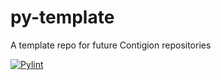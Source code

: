 # py-template
A template repo for future Contigion repositories

[![Pylint](https://github.com/Contigion/indicators/actions/workflows/pylint.yml/badge.svg?branch=main)](https://github.com/Contigion/py-template/actions/workflows/pylint.yml)
